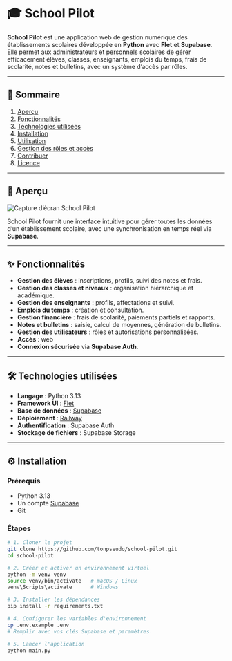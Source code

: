 # 🎓 School Pilot

**School Pilot** est une application web de gestion numérique des établissements scolaires développée en **Python** avec **Flet** et **Supabase**.  
Elle permet aux administrateurs et personnels scolaires de gérer efficacement élèves, classes, enseignants, emplois du temps, frais de scolarité, notes et bulletins, avec un système d’accès par rôles.

---

## 📌 Sommaire
1. [Aperçu](#aperçu)
2. [Fonctionnalités](#fonctionnalités)
3. [Technologies utilisées](#technologies-utilisées)
4. [Installation](#installation)
5. [Utilisation](#utilisation)
6. [Gestion des rôles et accès](#gestion-des-rôles-et-accès)
7. [Contribuer](#contribuer)
8. [Licence](#licence)

---

## 👀 Aperçu
![Capture d’écran School Pilot](docs/images/screenshot.png)

School Pilot fournit une interface intuitive pour gérer toutes les données d’un établissement scolaire, avec une synchronisation en temps réel via **Supabase**.

---

## ✨ Fonctionnalités

- **Gestion des élèves** : inscriptions, profils, suivi des notes et frais.
- **Gestion des classes et niveaux** : organisation hiérarchique et académique.
- **Gestion des enseignants** : profils, affectations et suivi.
- **Emplois du temps** : création et consultation.
- **Gestion financière** : frais de scolarité, paiements partiels et rapports.
- **Notes et bulletins** : saisie, calcul de moyennes, génération de bulletins.
- **Gestion des utilisateurs** : rôles et autorisations personnalisées.
- **Accès** : web
- **Connexion sécurisée** via **Supabase Auth**.

---

## 🛠 Technologies utilisées

- **Langage** : Python 3.13
- **Framework UI** : [Flet](https://flet.dev)
- **Base de données** : [Supabase](https://supabase.com)
- **Déploiement** : [Railway](https://railway.app)
- **Authentification** : Supabase Auth
- **Stockage de fichiers** : Supabase Storage

---

## ⚙️ Installation

### Prérequis
- Python 3.13
- Un compte [Supabase](https://supabase.com)
- Git

### Étapes
```bash
# 1. Cloner le projet
git clone https://github.com/tonpseudo/school-pilot.git
cd school-pilot

# 2. Créer et activer un environnement virtuel
python -m venv venv
source venv/bin/activate   # macOS / Linux
venv\Scripts\activate      # Windows

# 3. Installer les dépendances
pip install -r requirements.txt

# 4. Configurer les variables d'environnement
cp .env.example .env
# Remplir avec vos clés Supabase et paramètres

# 5. Lancer l'application
python main.py
